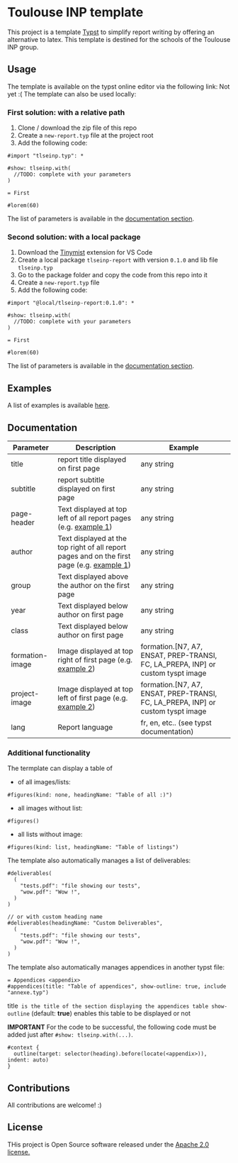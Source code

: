 # Toulouse INP template
This project is a template [Typst](https://typst.app) to simplify report writing by offering an alternative to latex. 
This template is destined for the schools of the Toulouse INP group.

## Usage
The template is available on the typst online editor via the following link: Not yet :(
The template can also be used locally:

### First solution: with a relative path
1. Clone / download the zip file of this repo
2. Create a `new-report.typ` file at the project root
3. Add the following code: 
```tyspt
#import "tlseinp.typ": *

#show: tlseinp.with(
  //TODO: complete with your parameters
) 

= First

#lorem(60)
```

The list of parameters is available in the [documentation section](#documentation-section).

### Second solution: with a local package
1. Download the [Tinymist](https://github.com/Myriad-Dreamin/tinymist/tree/main/editors/vscode/) extension for VS Code
2. Create a local package `tlseinp-report` with version `0.1.0` and lib file `tlseinp.typ`
3. Go to the package folder and copy the code from this repo into it
4. Create a `new-report.typ` file
5. Add the following code: 
```tyspt
#import "@local/tlseinp-report:0.1.0": *

#show: tlseinp.with(
  //TODO: complete with your parameters
) 

= First

#lorem(60)
```

The list of parameters is available in the [documentation section](#documentation-section).

## Examples
A list of examples is available [here](examples/).

## Documentation <a id="documentation-section"></a>

| Parameter       | Description                                                                                                       | Example                                                                         |
|-----------------|-------------------------------------------------------------------------------------------------------------------|---------------------------------------------------------------------------------|
| title           | report title displayed on first page                                                                              | any string                                                                      |
| subtitle        | report subtitle displayed on first page                                                                           | any string                                                                      |
| page-header     | Text displayed at top left of all report pages (e.g. [example 1](examples/example1/))                             | any string                                                                      |
| author          | Text displayed at the top right of all report pages and on the first page (e.g.  [example 1](examples/example1/)) | any string                                                                      |
| group           | Text displayed above the author on the first page                                                                 | any string                                                                      |
| year            | Text displayed below author on first page                                                                         | any string                                                                      |
| class           | Text displayed below author on first page                                                                         | any string                                                                      |
| formation-image | Image displayed at top right of first page (e.g.  [example 2](examples/example2/))                                | formation.[N7, A7, ENSAT, PREP-TRANSI, FC, LA_PREPA, INP] or custom tyspt image |
| project-image   | Image displayed at top left of first page (e.g.  [example 2](examples/example2/))                                 | formation.[N7, A7, ENSAT, PREP-TRANSI, FC, LA_PREPA, INP] or custom tyspt image |
| lang            | Report language                                                                                                   | fr, en, etc.. (see typst documentation)                                         |

### Additional functionality
The termplate can display a table of 
- of all images/lists:
```typst
#figures(kind: none, headingName: "Table of all :)")
```

- all images without list:
```typst
#figures()
```

- all lists without image:
```typst
#figures(kind: list, headingName: "Table of listings")
```

The template also automatically manages a list of deliverables:
```typst
#deliverables(
  (
    "tests.pdf": "file showing our tests",
    "wow.pdf": "Wow !",
  )
)

// or with custom heading name
#deliverables(headingName: "Custom Deliverables",
  (
    "tests.pdf": "file showing our tests",
    "wow.pdf": "Wow !",
  )
)
```

The template also automatically manages appendices in another typst file:
```typst
= Appendices <appendix>
#appendices(title: "Table of appendices", show-outline: true, include "annexe.typ")
```

title` is the title of the section displaying the appendices table
show-outline` (default: **true**) enables this table to be displayed or not

**IMPORTANT** For the code to be successful, the following code must be added just after `#show: tlseinp.with(...)`.
```typst
#context {
  outline(target: selector(heading).before(locate(<appendix>)), indent: auto)
}
```

## Contributions
All contributions are welcome! :)

## License
THis project is Open Source software released under the [Apache 2.0 license.](https://www.apache.org/licenses/LICENSE-2.0.html)